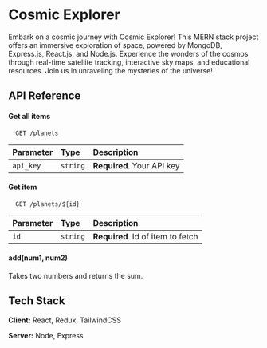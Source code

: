 
# Cosmic Explorer

Embark on a cosmic journey with Cosmic Explorer! This MERN stack project offers an immersive exploration of space, powered by MongoDB, Express.js, React.js, and Node.js. Experience the wonders of the cosmos through real-time satellite tracking, interactive sky maps, and educational resources. Join us in unraveling the mysteries of the universe!

## API Reference

#### Get all items

```http
  GET /planets
```

| Parameter | Type     | Description                |
| :-------- | :------- | :------------------------- |
| `api_key` | `string` | **Required**. Your API key |

#### Get item

```http
  GET /planets/${id}
```

| Parameter | Type     | Description                       |
| :-------- | :------- | :-------------------------------- |
| `id`      | `string` | **Required**. Id of item to fetch |

#### add(num1, num2)

Takes two numbers and returns the sum.


## Tech Stack

**Client:** React, Redux, TailwindCSS

**Server:** Node, Express

